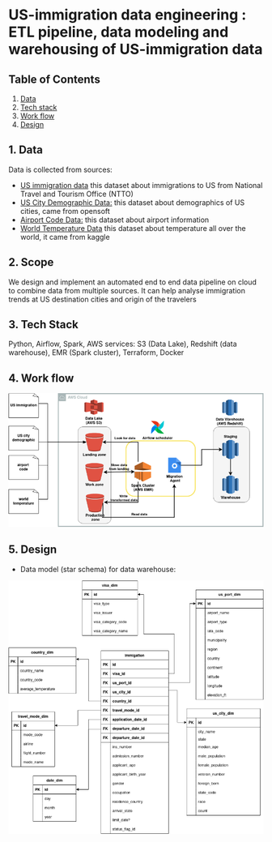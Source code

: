 # US-immigration data engineering : ETL pipeline, data modeling and warehousing of US-immigration data 

## Table of Contents
1. [Data](#1-data)
2. [Tech stack](#2-tech-stackk)
2. [Work flow](#3-work-flow)
3. [Design](#4-design)



## 1. Data
Data is collected from sources:

- [US immigration data](https://www.trade.gov/national-travel-and-tourism-office) this dataset about immigrations to US from National Travel and Tourism Office (NTTO) 
- [US City Demographic Data:](https://public.opendatasoft.com/explore/dataset/us-cities-demographics/export/) this dataset about  demographics of US cities, came from opensoft
- [Airport Code Data:](https://datahub.io/core/airport-codes#data) this dataset about airport information
- [World Temperature Data](https://www.kaggle.com/datasets/berkeleyearth/climate-change-earth-surface-temperature-data) this dataset about temperature all over the world, it came from kaggle

## 2. Scope
We design and implement an automated end to end data pipeline on cloud to combine  data from multiple sources. It can help analyse immigration trends at US destination cities and origin of the travelers 
## 3. Tech Stack
 Python, Airflow, Spark, AWS services: S3 (Data Lake), Redshift (data warehouse), EMR (Spark cluster), Terraform, Docker

## 4. Work flow 
<img src = assets/work_flow.png alt = "Airflow conceptual view" width="600">

## 5. Design 
- Data model (star schema) for data warehouse:
<img src=assets/datawarehouse_design.png alt="Star schema" width="600" height="500">

<!-- <br> <br>
- Airflow workflow:
<img src=assets/airflow_workflow.png alt="Star schema" width="600"> -->
 
<!-- ## 5. Result visualization
- Revenue by month:
<img src=assets/revenue_by_month.png alt="Revenue by month" width="600">

<br> <br>
- Brand popularity:
<img src=assets/brand_popularity.png alt="Brand popularity" width="600"> -->
  
  



  

